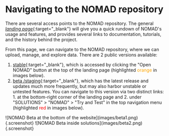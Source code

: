 # Navigating to the NOMAD repository

There are several access points to the NOMAD repository.
The general [_landing page_](https://nomad-lab.eu/nomad-lab/){:target="_blank"} will give you a quick rundown of NOMAD's usage and features, and provides several links to documentation, tutorials, and the history behind the project.

From this page, we can navigate to the NOMAD repository, where we can upload, manage, and explore data.
There are 2 public versions available:

1. [stable](https://nomad-lab.eu/prod/v1/gui/search/entries){:target="_blank"}, which is accessed by clicking the "Open NOMAD" button at the top of the landing page (highlighted <span style="color:orange">orange</span> in images below).
2. [beta /staging](https://nomad-lab.eu/prod/v1/staging/gui/search/entries){:target="_blank"}, which has the latest release and updates much more frequently, but may also harbor unstable or untested features. You can navigate to this version via two distinct links: 1. at the bottom-right corner of the landing page and 2. under "SOLUTIONS" > "NOMAD" > "Try and Test" in the top navigation menu (highlighted <span style="color:red">red</span> in images below).

<div class="image-container" markdown="block">
![NOMAD Beta at the bottom of the website](images/beta1.png){.screenshot}
![NOMAD Beta inside solutions](images/beta2.png){.screenshot}
</div>
